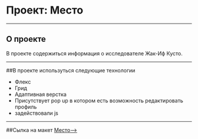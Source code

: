 # Проект: Место

---

## О проекте

В проекте содержиться информация о исследователе Жак-Иф Кусто.

---

##В проекте используться следующие технологии

- Флекс
- Грид
- Адаптивная верстка
- Присутствует pop up в котором есть возможность редактировать профиль
- задействовали js

---

##Сылка на макет
[Место-->](https://andre7061.github.io/mesto/)
